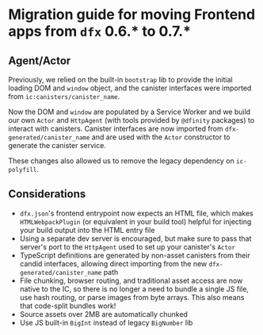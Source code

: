# Migration guide for moving Frontend apps from `dfx` 0.6.\* to 0.7.\*

## Agent/Actor

Previously, we relied on the built-in `bootstrap` lib to provide the initial loading DOM and `window` object, and the canister interfaces were imported from `ic:canisters/canister_name`.

Now the DOM and `window` are populated by a Service Worker and we build our own `Actor` and `HttpAgent` (with tools provided by `@dfinity` packages) to interact with canisters. Canister interfaces are now imported from `dfx-generated/canister_name` and are used with the `Actor` constructor to generate the canister service.

These changes also allowed us to remove the legacy dependency on `ic-polyfill`.

## Considerations

- `dfx.json`'s frontend entrypoint now expects an HTML file, which makes `HTMLWebpackPlugin` (or equivalent in your build tool) helpful for injecting your build output into the HTML entry file
- Using a separate dev server is encouraged, but make sure to pass that server's port to the `HttpAgent` used to set up your canister's `Actor`
- TypeScript definitions are generated by non-asset canisters from their candid interfaces, allowing direct importing from the new `dfx-generated/canister_name` path
- File chunking, browser routing, and traditional asset access are now native to the IC, so there is no longer a need to bundle a single JS file, use hash routing, or parse images from byte arrays. This also means that code-split bundles work!
- Source assets over 2MB are automatically chunked
- Use JS built-in `BigInt` instead of legacy `BigNumber` lib
